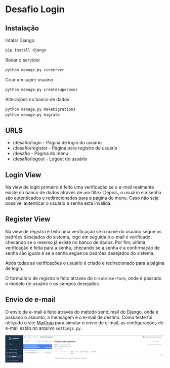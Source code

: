 # Desafio Login

## Instalação

Intalar Django
```bash
pip install django
```
Rodar o servidor
```bash
python manage.py runserver
```
Criar um super usuário
```bash
python manage.py createsuperuser
```
Alterações no banco de dados
```bash
python manage.py makemigrations
python manage.py migrate
```

## URLS

- /desafio/login - Página de login do usuário
- /desafio/register - Página para registro de usuário
- /desafio - Página do menu
- /desafio/logout - Logout do usuário

## Login View

Na view de login primeiro é feito uma verificação se o e-mail realmente existe no banco de dados através de um filtro. Depois, o usuário e a senha são autenticados e redirecionados para a página do menu. Caso não seja possível autenticar o usuário a senha está inválida.

## Register View

Na view de registro é feito uma verificação se o nome do usuário segue os padrões desejados do sistema, logo em seguida o e-mail é verificado, checando se o mesmo já existe no banco de dados. Por fim, ultima verificação é feita para a senha, checando se a senha e a confirmação de senha são iguais e se a senha segue os padrões desejados do sistema.

Após todas as verificações o usuário é criado e redirecionado para a página de login.

O formulário de registro é feito através do `CreateUserForm`, onde é passado o modelo de usuário e os campos desejados.

## Envio de e-mail

O envio de e-mail é feito através do método send_mail do Django, onde é passado o assunto, a mensagem e o e-mail de destino. Como teste foi utilizado o site [Mailtrap](https://mailtrap.io/) para simular o envio de e-mail, as configurações de e-mail estão no arquivo `settings.py`.

![E-mail](./images/email.png)